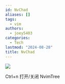 ```yaml
---
id: NvChad
aliases: []
tags:
  - vim
authors:
  - joey5403
categories:
  - Tech
lastmod: "2024-08-28"
title: NvChad
---
```



![](https://img.joeyzheng.tech/ob-1730191910702.png)


Ctrl+n
打开/关闭 NvimTree